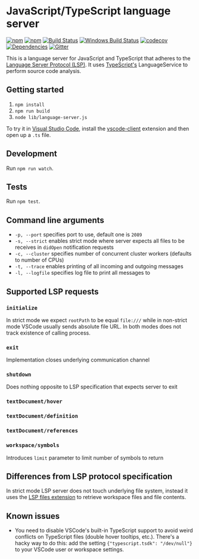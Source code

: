 # JavaScript/TypeScript language server

[![npm](https://img.shields.io/npm/v/javascript-typescript-langserver.svg)](https://www.npmjs.com/package/javascript-typescript-langserver)
[![npm](https://img.shields.io/npm/dm/javascript-typescript-langserver.svg)](https://www.npmjs.com/package/javascript-typescript-langserver)
[![Build Status](https://travis-ci.org/sourcegraph/javascript-typescript-langserver.svg?branch=master)](https://travis-ci.org/sourcegraph/javascript-typescript-langserver)
[![Windows Build Status](https://ci.appveyor.com/api/projects/status/2wj7xe035pm7r76v/branch/master?svg=true
)](https://ci.appveyor.com/project/sourcegraph/javascript-typescript-langserver/branch/master)
[![codecov](https://codecov.io/gh/sourcegraph/javascript-typescript-langserver/branch/master/graph/badge.svg)](https://codecov.io/gh/sourcegraph/javascript-typescript-langserver)
[![Dependencies](https://david-dm.org/sourcegraph/javascript-typescript-langserver.svg)](https://david-dm.org/sourcegraph/javascript-typescript-langserver)
[![Gitter](https://badges.gitter.im/sourcegraph/javascript-typescript-langserver.svg)](https://gitter.im/sourcegraph/javascript-typescript-langserver?utm_source=badge&utm_medium=badge&utm_campaign=pr-badge)

This is a language server for JavaScript and TypeScript that adheres to the [Language Server Protocol (LSP)](https://github.com/Microsoft/language-server-protocol/blob/master/protocol.md). It uses [TypeScript's](http://www.typescriptlang.org/) LanguageService to perform source code analysis.

## Getting started

1. `npm install`
1. `npm run build`
1. `node lib/language-server.js`

To try it in [Visual Studio Code](https://code.visualstudio.com), install the [vscode-client](https://github.com/sourcegraph/langserver/tree/master/vscode-client) extension and then open up a `.ts` file.

## Development

Run `npm run watch`.

## Tests

Run `npm test`.

## Command line arguments 

* `-p, --port` specifies port to use, default one is `2089`
* `-s, --strict` enables strict mode where server expects all files to be receives in `didOpen` notification requests
* `-c, --cluster` specifies number of concurrent cluster workers (defaults to number of CPUs)
* `-t, --trace` enables printing of all incoming and outgoing messages
* `-l, --logfile` specifies log file to print all messages to

## Supported LSP requests

### `initialize`
In strict mode we expect `rootPath` to be equal `file:///` while in non-strict mode VSCode usually sends absolute file URL. In both modes does not track existence of calling process.
### `exit`
Implementation closes underlying communication channel
### `shutdown`
Does nothing opposite to LSP specification that expects server to exit
### `textDocument/hover`
### `textDocument/definition`
### `textDocument/references`
### `workspace/symbols`
Introduces `limit` parameter to limit number of symbols to return

## Differences from LSP protocol specification
In strict mode LSP server does not touch underlying file system, instead it uses the [LSP files extension](https://github.com/sourcegraph/language-server-protocol/blob/master/extension-files.md) to retrieve workspace files and file contents.

## Known issues

* You need to disable VSCode's built-in TypeScript support to avoid weird conflicts on TypeScript files (double hover tooltips, etc.). There's a hacky way to do this: add the setting `{"typescript.tsdk": "/dev/null"}` to your VSCode user or workspace settings.

